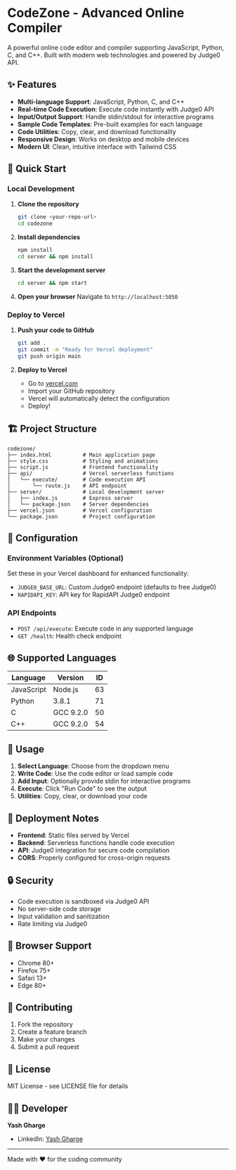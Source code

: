 # CodeZone - Advanced Online Compiler

A powerful online code editor and compiler supporting JavaScript, Python, C, and C++. Built with modern web technologies and powered by Judge0 API.

## ✨ Features

- **Multi-language Support**: JavaScript, Python, C, and C++
- **Real-time Code Execution**: Execute code instantly with Judge0 API
- **Input/Output Support**: Handle stdin/stdout for interactive programs
- **Sample Code Templates**: Pre-built examples for each language
- **Code Utilities**: Copy, clear, and download functionality
- **Responsive Design**: Works on desktop and mobile devices
- **Modern UI**: Clean, intuitive interface with Tailwind CSS

## 🚀 Quick Start

### Local Development

1. **Clone the repository**
   ```bash
   git clone <your-repo-url>
   cd codezone
   ```

2. **Install dependencies**
   ```bash
   npm install
   cd server && npm install
   ```

3. **Start the development server**
   ```bash
   cd server && npm start
   ```

4. **Open your browser**
   Navigate to `http://localhost:5050`

### Deploy to Vercel

1. **Push your code to GitHub**
   ```bash
   git add .
   git commit -m "Ready for Vercel deployment"
   git push origin main
   ```

2. **Deploy to Vercel**
   - Go to [vercel.com](https://vercel.com)
   - Import your GitHub repository
   - Vercel will automatically detect the configuration
   - Deploy!

## 🏗️ Project Structure

```
codezone/
├── index.html          # Main application page
├── style.css           # Styling and animations
├── script.js           # Frontend functionality
├── api/                # Vercel serverless functions
│   └── execute/        # Code execution API
│       └── route.js    # API endpoint
├── server/             # Local development server
│   ├── index.js        # Express server
│   └── package.json    # Server dependencies
├── vercel.json         # Vercel configuration
└── package.json        # Project configuration
```

## 🔧 Configuration

### Environment Variables (Optional)

Set these in your Vercel dashboard for enhanced functionality:

- `JUDGE0_BASE_URL`: Custom Judge0 endpoint (defaults to free Judge0)
- `RAPIDAPI_KEY`: API key for RapidAPI Judge0 endpoint

### API Endpoints

- `POST /api/execute`: Execute code in any supported language
- `GET /health`: Health check endpoint

## 🌐 Supported Languages

| Language | Version | ID |
|----------|---------|----|
| JavaScript | Node.js | 63 |
| Python | 3.8.1 | 71 |
| C | GCC 9.2.0 | 50 |
| C++ | GCC 9.2.0 | 54 |

## 🎯 Usage

1. **Select Language**: Choose from the dropdown menu
2. **Write Code**: Use the code editor or load sample code
3. **Add Input**: Optionally provide stdin for interactive programs
4. **Execute**: Click "Run Code" to see the output
5. **Utilities**: Copy, clear, or download your code

## 🚀 Deployment Notes

- **Frontend**: Static files served by Vercel
- **Backend**: Serverless functions handle code execution
- **API**: Judge0 integration for secure code compilation
- **CORS**: Properly configured for cross-origin requests

## 🔒 Security

- Code execution is sandboxed via Judge0 API
- No server-side code storage
- Input validation and sanitization
- Rate limiting via Judge0

## 📱 Browser Support

- Chrome 80+
- Firefox 75+
- Safari 13+
- Edge 80+

## 🤝 Contributing

1. Fork the repository
2. Create a feature branch
3. Make your changes
4. Submit a pull request

## 📄 License

MIT License - see LICENSE file for details

## 👨‍💻 Developer

**Yash Gharge**
- LinkedIn: [Yash Gharge](https://www.linkedin.com/in/yash-gharge-063366278)

---

Made with ❤️ for the coding community
